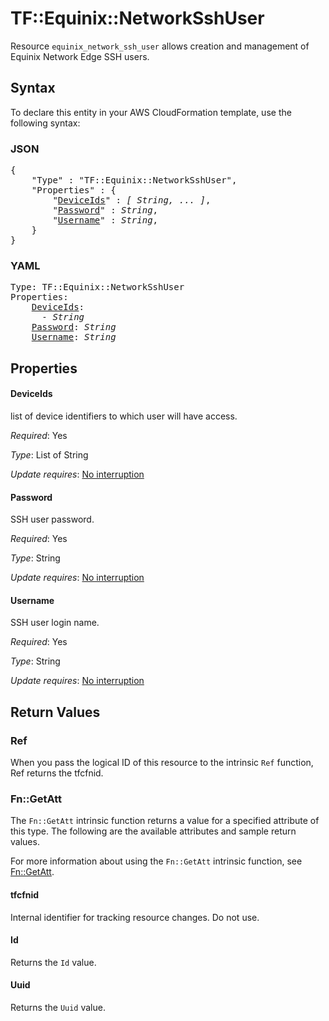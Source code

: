 # TF::Equinix::NetworkSshUser

Resource `equinix_network_ssh_user` allows creation and management of Equinix Network
Edge SSH users.

## Syntax

To declare this entity in your AWS CloudFormation template, use the following syntax:

### JSON

<pre>
{
    "Type" : "TF::Equinix::NetworkSshUser",
    "Properties" : {
        "<a href="#deviceids" title="DeviceIds">DeviceIds</a>" : <i>[ String, ... ]</i>,
        "<a href="#password" title="Password">Password</a>" : <i>String</i>,
        "<a href="#username" title="Username">Username</a>" : <i>String</i>,
    }
}
</pre>

### YAML

<pre>
Type: TF::Equinix::NetworkSshUser
Properties:
    <a href="#deviceids" title="DeviceIds">DeviceIds</a>: <i>
      - String</i>
    <a href="#password" title="Password">Password</a>: <i>String</i>
    <a href="#username" title="Username">Username</a>: <i>String</i>
</pre>

## Properties

#### DeviceIds

list of device identifiers to which user will have access.

_Required_: Yes

_Type_: List of String

_Update requires_: [No interruption](https://docs.aws.amazon.com/AWSCloudFormation/latest/UserGuide/using-cfn-updating-stacks-update-behaviors.html#update-no-interrupt)

#### Password

SSH user password.

_Required_: Yes

_Type_: String

_Update requires_: [No interruption](https://docs.aws.amazon.com/AWSCloudFormation/latest/UserGuide/using-cfn-updating-stacks-update-behaviors.html#update-no-interrupt)

#### Username

SSH user login name.

_Required_: Yes

_Type_: String

_Update requires_: [No interruption](https://docs.aws.amazon.com/AWSCloudFormation/latest/UserGuide/using-cfn-updating-stacks-update-behaviors.html#update-no-interrupt)

## Return Values

### Ref

When you pass the logical ID of this resource to the intrinsic `Ref` function, Ref returns the tfcfnid.

### Fn::GetAtt

The `Fn::GetAtt` intrinsic function returns a value for a specified attribute of this type. The following are the available attributes and sample return values.

For more information about using the `Fn::GetAtt` intrinsic function, see [Fn::GetAtt](https://docs.aws.amazon.com/AWSCloudFormation/latest/UserGuide/intrinsic-function-reference-getatt.html).

#### tfcfnid

Internal identifier for tracking resource changes. Do not use.

#### Id

Returns the <code>Id</code> value.

#### Uuid

Returns the <code>Uuid</code> value.

